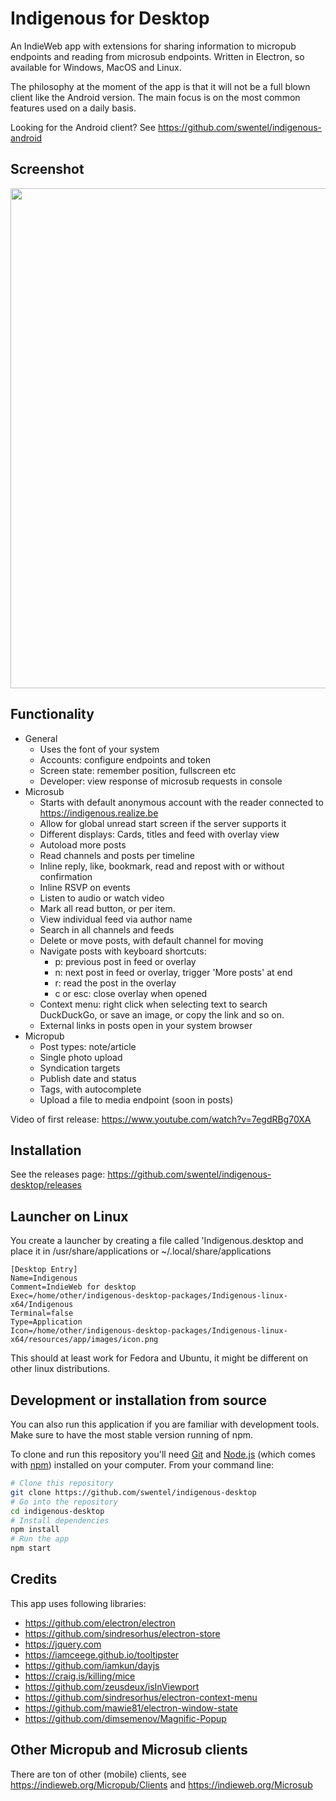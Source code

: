 # Indigenous for Desktop

An IndieWeb app with extensions for sharing information to micropub endpoints and reading 
from microsub endpoints. Written in Electron, so available for Windows, MacOS and Linux.

The philosophy at the moment of the app is that it will not be a full blown client like
the Android version. The main focus is on the most common features used on a daily basis.

Looking for the Android client? See https://github.com/swentel/indigenous-android

## Screenshot

<img src="https://realize.be/sites/default/files/indigenous-desktop-timeline.png" width="800" />

## Functionality

- General
  - Uses the font of your system
  - Accounts: configure endpoints and token
  - Screen state: remember position, fullscreen etc
  - Developer: view response of microsub requests in console
- Microsub
  - Starts with default anonymous account with the reader connected to https://indigenous.realize.be
  - Allow for global unread start screen if the server supports it
  - Different displays: Cards, titles and feed with overlay view
  - Autoload more posts
  - Read channels and posts per timeline
  - Inline reply, like, bookmark, read and repost with or without confirmation
  - Inline RSVP on events
  - Listen to audio or watch video
  - Mark all read button, or per item.
  - View individual feed via author name
  - Search in all channels and feeds
  - Delete or move posts, with default channel for moving
  - Navigate posts with keyboard shortcuts:
    - p: previous post in feed or overlay
    - n: next post in feed or overlay, trigger 'More posts' at end
    - r: read the post in the overlay
    - c or esc: close overlay when opened
  - Context menu: right click when selecting text to search DuckDuckGo, or save
    an image, or copy the link and so on.
  - External links in posts open in your system browser
- Micropub
  - Post types: note/article
  - Single photo upload
  - Syndication targets
  - Publish date and status
  - Tags, with autocomplete
  - Upload a file to media endpoint (soon in posts)

Video of first release: https://www.youtube.com/watch?v=7egdRBg70XA

## Installation

See the releases page: https://github.com/swentel/indigenous-desktop/releases

## Launcher on Linux

You create a launcher by creating a file called 'Indigenous.desktop and place
it in /usr/share/applications or ~/.local/share/applications

```
[Desktop Entry]
Name=Indigenous
Comment=IndieWeb for desktop
Exec=/home/other/indigenous-desktop-packages/Indigenous-linux-x64/Indigenous
Terminal=false
Type=Application
Icon=/home/other/indigenous-desktop-packages/Indigenous-linux-x64/resources/app/images/icon.png
```

This should at least work for Fedora and Ubuntu, it might be different on other
linux distributions.

## Development or installation from source

You can also run this application if you are familiar with development tools. Make sure
to have the most stable version running of npm.

To clone and run this repository you'll need [Git](https://git-scm.com) and 
[Node.js](https://nodejs.org/en/download/) (which comes with [npm](http://npmjs.com)) 
installed on your computer. From your command line:

```bash
# Clone this repository
git clone https://github.com/swentel/indigenous-desktop
# Go into the repository
cd indigenous-desktop
# Install dependencies
npm install
# Run the app
npm start
```

## Credits

This app uses following libraries:

- https://github.com/electron/electron
- https://github.com/sindresorhus/electron-store
- https://jquery.com
- https://iamceege.github.io/tooltipster
- https://github.com/iamkun/dayjs
- https://craig.is/killing/mice
- https://github.com/zeusdeux/isInViewport
- https://github.com/sindresorhus/electron-context-menu
- https://github.com/mawie81/electron-window-state
- https://github.com/dimsemenov/Magnific-Popup

## Other Micropub and Microsub clients

There are ton of other (mobile) clients, see https://indieweb.org/Micropub/Clients and
https://indieweb.org/Microsub
